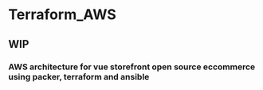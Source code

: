 # Terraform_AWS

## WIP

### AWS architecture for vue storefront open source eccommerce using packer, terraform and ansible
